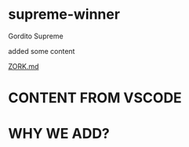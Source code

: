 # supreme-winner
Gordito Supreme


added some content

[ZORK.md](https://zork4cyber.github.io/supreme-winner/ZORK.md)

# CONTENT FROM VSCODE

# WHY WE ADD?
